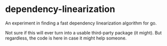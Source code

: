 # dependency-linearization
An experiment in finding a fast dependency linearization algorithm for go.

Not sure if this will ever turn into a usable third-party package (it might).
But regardless, the code is here in case it might help someone.
